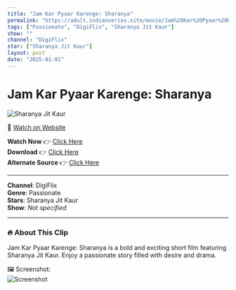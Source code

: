 ```yaml
---
title: "Jam Kar Pyaar Karenge: Sharanya"
permalink: "https://adult.indianseries.site/movie/Jam%20Kar%20Pyaar%20Karenge%3A%20Sharanya"
tags: ["Passionate", "DigiFlix", "Sharanya Jit Kaur"]
show: ""
channel: "DigiFlix"
star: ["Sharanya Jit Kaur"]
layout: post
date: "2025-01-01"
---
```


# Jam Kar Pyaar Karenge: Sharanya

![Sharanya Jit Kaur](https://shorts.desisins.com/wp-content/uploads/2023/04/Ayushi-Jaiswal-Baloons-Tease-shorts.desisins.com_.jpg)

🔗 [Watch on Website](https://adult.indianseries.site/movie/Jam%20Kar%20Pyaar%20Karenge%3A%20Sharanya)

**Watch Now** 👉 [Click Here](https://adult.indianseries.site/movie/Jam%20Kar%20Pyaar%20Karenge%3A%20Sharanya)  
**Download** 👉 [Click Here](https://adult.indianseries.site/movie/Jam%20Kar%20Pyaar%20Karenge%3A%20Sharanya)  
**Alternate Source** 👉 [Click Here](https://adult.indianseries.site/movie/Jam%20Kar%20Pyaar%20Karenge%3A%20Sharanya)

---

**Channel**: DigiFlix  
**Genre**: Passionate  
**Stars**: Sharanya Jit Kaur  
**Show**: *Not specified*

---

### 🔥 About This Clip

Jam Kar Pyaar Karenge: Sharanya is a bold and exciting short film featuring Sharanya Jit Kaur. Enjoy a passionate story filled with desire and drama.
 
🖼️ Screenshot:  
![Screenshot](https://shorts.desisins.com/wp-content/uploads/2023/04/Ayushi-Jaiswal-Baloons-Tease-shorts.desisins.com_.jpg)
